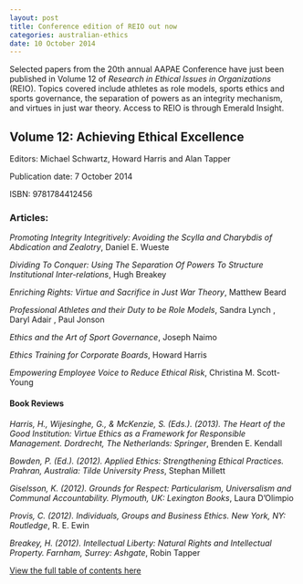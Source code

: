 ```yaml
---
layout: post
title: Conference edition of REIO out now
categories: australian-ethics
date: 10 October 2014
---
```


Selected papers from the 20th annual AAPAE Conference have just been published in Volume 12 of *Research in Ethical Issues in Organizations* (REIO). Topics covered include athletes as role models, sports ethics and sports governance, the separation of powers as an integrity mechanism, and virtues in just war theory. Access to REIO is through Emerald Insight. 

## Volume 12: Achieving Ethical Excellence

Editors: Michael Schwartz, Howard Harris and Alan Tapper 

Publication date: 7 October 2014 

ISBN: 9781784412456 

### Articles:
*Promoting Integrity Integritively: Avoiding the Scylla and Charybdis of Abdication and Zealotry*, Daniel E. Wueste 

*Dividing To Conquer: Using The Separation Of Powers To Structure Institutional Inter-relations*, Hugh Breakey

*Enriching Rights: Virtue and Sacrifice in Just War Theory*, Matthew Beard

*Professional Athletes and their Duty to be Role Models*, Sandra Lynch , Daryl Adair , Paul Jonson 

*Ethics and the Art of Sport Governance*, Joseph Naimo 

*Ethics Training for Corporate Boards*, Howard Harris 

*Empowering Employee Voice to Reduce Ethical Risk*, Christina M. Scott-Young 

#### Book Reviews 
*Harris, H., Wijesinghe, G., & McKenzie, S. (Eds.). (2013). The Heart of the Good Institution: Virtue Ethics as a Framework for Responsible Management. Dordrecht, The Netherlands: Springer*, Brenden E. Kendall 

*Bowden, P. (Ed.). (2012). Applied Ethics: Strengthening Ethical Practices. Prahran, Australia: Tilde University Press*, Stephan Millett 

*Giselsson, K. (2012). Grounds for Respect: Particularism, Universalism and Communal Accountability. Plymouth, UK: Lexington Books*, Laura D’Olimpio 

*Provis, C. (2012). Individuals, Groups and Business Ethics. New York, NY: Routledge*, R. E. Ewin 

*Breakey, H. (2012). Intellectual Liberty: Natural Rights and Intellectual Property. Farnham, Surrey: Ashgate*, Robin Tapper 

[View the full table of contents here](www.emeraldinsight.com/doi/book/10.1108/S1529-2096201412) 

